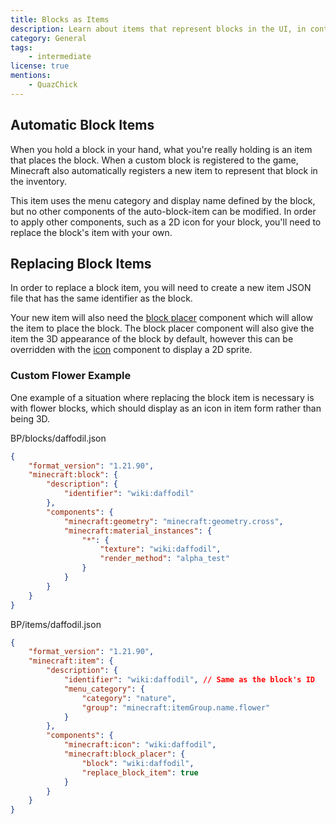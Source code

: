 ```yaml
---
title: Blocks as Items
description: Learn about items that represent blocks in the UI, in containers and when dropped on the ground.
category: General
tags:
    - intermediate
license: true
mentions:
    - QuazChick
---
```


## Automatic Block Items

When you hold a block in your hand, what you're really holding is an item that places the block. When a custom block is registered to the game, Minecraft also automatically registers a new item to represent that block in the inventory.

This item uses the menu category and display name defined by the block, but no other components of the auto-block-item can be modified.
In order to apply other components, such as a 2D icon for your block, you'll need to replace the block's item with your own.

## Replacing Block Items

In order to replace a block item, you will need to create a new item JSON file that has the same identifier as the block.

Your new item will also need the [block placer](/items/item-components#block-placer) component which will allow the item to place the block.
The block placer component will also give the item the 3D appearance of the block by default, however this can be overridden with the [icon](/items/item-components#icon) component to display a 2D sprite.

### Custom Flower Example

One example of a situation where replacing the block item is necessary is with flower blocks, which should display as an icon in item form rather than being 3D.

<CodeHeader>BP/blocks/daffodil.json</CodeHeader>

```json
{
    "format_version": "1.21.90",
    "minecraft:block": {
        "description": {
            "identifier": "wiki:daffodil"
        },
        "components": {
            "minecraft:geometry": "minecraft:geometry.cross",
            "minecraft:material_instances": {
                "*": {
                    "texture": "wiki:daffodil",
                    "render_method": "alpha_test"
                }
            }
        }
    }
}
```

<CodeHeader>BP/items/daffodil.json</CodeHeader>

```json
{
    "format_version": "1.21.90",
    "minecraft:item": {
        "description": {
            "identifier": "wiki:daffodil", // Same as the block's ID
            "menu_category": {
                "category": "nature",
                "group": "minecraft:itemGroup.name.flower"
            }
        },
        "components": {
            "minecraft:icon": "wiki:daffodil",
            "minecraft:block_placer": {
                "block": "wiki:daffodil",
                "replace_block_item": true
            }
        }
    }
}
```
